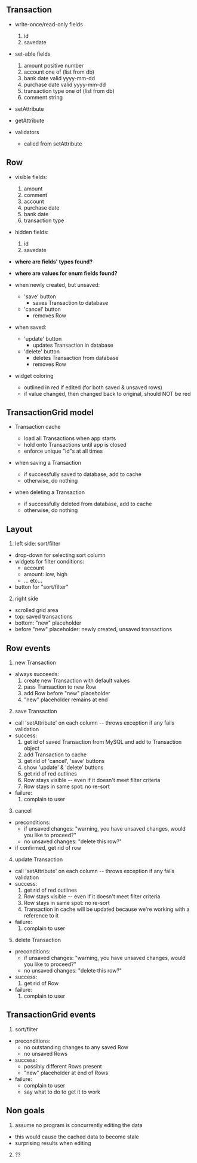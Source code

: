 
## Transaction

 - write-once/read-only fields
   1. id
   2. savedate

 - set-able fields
   1. amount             positive number
   2. account            one of (list from db)
   3. bank date          valid yyyy-mm-dd
   4. purchase date      valid yyyy-mm-dd
   5. transaction type   one of (list from db)
   6. comment            string
 
 - setAttribute
 
 - getAttribute
 
 - validators
   - called from setAttribute
 


## Row

 - visible fields:
   1. amount
   2. comment
   3. account
   4. purchase date
   5. bank date
   6. transaction type

 - hidden fields:
   1. id
   2. savedate
   
 - **where are fields' types found?**
 
 - **where are values for enum fields found?**
   
 - when newly created, but unsaved:
   - 'save' button
     - saves Transaction to database
   - 'cancel' button
     - removes Row
 
 - when saved:
   - 'update' button
     - updates Transaction in database
   - 'delete' button
     - deletes Transaction from database
     - removes Row
     
 - widget coloring
   - outlined in red if edited (for both saved & unsaved rows)
   - if value changed, then changed back to original, should NOT be red
 

## TransactionGrid model

 - Transaction cache
   - load all Transactions when app starts
   - hold onto Transactions until app is closed
   - enforce unique "id"s at all times
 
 - when saving a Transaction
   - if successfully saved to database, add to cache
   - otherwise, do nothing
 
 - when deleting a Transaction
   - if successfully deleted from database, add to cache
   - otherwise, do nothing
   
   
## Layout

 1. left side: sort/filter
   - drop-down for selecting sort column
   - widgets for filter conditions:
     - account
     - amount: low, high
     - ... etc...
   - button for "sort/filter"
 
 2. right side
   - scrolled grid area
   - top:  saved transactions
   - bottom: "new" placeholder
   - before "new" placeholder:  newly created, unsaved transactions


## Row events

 1. new Transaction
   - always succeeds:
     1. create new Transaction with default values
     2. pass Transaction to new Row
     3. add Row before "new" placeholder
     4. "new" placeholder remains at end

 2. save Transaction
   - call 'setAttribute' on each column -- throws exception if any fails validation
   - success:
     1. get id of saved Transaction from MySQL and add to Transaction object
     2. add Transaction to cache
     3. get rid of 'cancel', 'save' buttons
     4. show 'update' & 'delete' buttons
     5. get rid of red outlines
     6. Row stays visible -- even if it doesn't meet filter criteria
     7. Row stays in same spot:  no re-sort
   - failure:
     1. complain to user
     
 3. cancel 
   - preconditions:
     - if unsaved changes:  "warning, you have unsaved changes, would you like to proceed?"
     - no unsaved changes:  "delete this row?"
   - if confirmed, get rid of row
     
 4. update Transaction
   - call 'setAttribute' on each column -- throws exception if any fails validation
   - success:
     1. get rid of red outlines
     2. Row stays visible -- even if it doesn't meet filter criteria
     3. Row stays in same spot:  no re-sort
     4. Transaction in cache will be updated because we're working with a reference to it
   - failure:
     1. complain to user
 
 5. delete Transaction
   - preconditions:
     - if unsaved changes:  "warning, you have unsaved changes, would you like to proceed?"
     - no unsaved changes:  "delete this row?"
   - success:
     1. get rid of Row
   - failure:
     1. complain to user


## TransactionGrid events

 1. sort/filter
   - preconditions:
     - no outstanding changes to any saved Row
     - no unsaved Rows
   - success:
     - possibly different Rows present
     - "new" placeholder at end of Rows
   - failure:
     - complain to user
     - say what to do to get it to work
     

## Non goals

 1. assume no program is concurrently editing the data
   - this would cause the cached data to become stale
   - surprising results when editing
   
 2. ??

